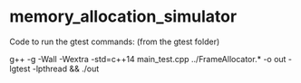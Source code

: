 # memory_allocation_simulator

Code to run the gtest commands: (from the gtest folder)

g++ -g -Wall -Wextra -std=c++14 main_test.cpp ../FrameAllocator.* -o out -lgtest -lpthread && ./out
